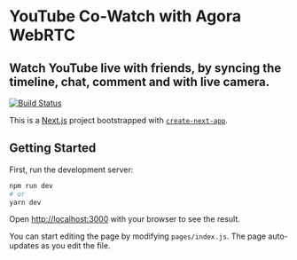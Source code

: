 
# YouTube Co-Watch with Agora WebRTC
## Watch YouTube live with friends, by syncing the timeline, chat, comment and with live camera.

[![Build Status](https://travis-ci.org/joemccann/dillinger.svg?branch=master)](https://github.com/sajithamma/youtube-cowatch)

This is a [Next.js](https://nextjs.org/) project bootstrapped with [`create-next-app`](https://github.com/vercel/next.js/tree/canary/packages/create-next-app).

## Getting Started

First, run the development server:

```bash
npm run dev
# or
yarn dev
```

Open [http://localhost:3000](http://localhost:3000) with your browser to see the result.

You can start editing the page by modifying `pages/index.js`. The page auto-updates as you edit the file.
